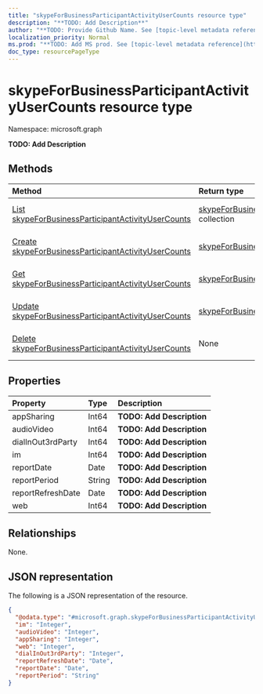 ```yaml
---
title: "skypeForBusinessParticipantActivityUserCounts resource type"
description: "**TODO: Add Description**"
author: "**TODO: Provide Github Name. See [topic-level metadata reference](https://msgo.azurewebsites.net/add/document/guidelines/metadata.html#topic-level-metadata)**"
localization_priority: Normal
ms.prod: "**TODO: Add MS prod. See [topic-level metadata reference](https://msgo.azurewebsites.net/add/document/guidelines/metadata.html#topic-level-metadata)**"
doc_type: resourcePageType
---
```


# skypeForBusinessParticipantActivityUserCounts resource type

Namespace: microsoft.graph

**TODO: Add Description**

## Methods
|Method|Return type|Description|
|:---|:---|:---|
|[List skypeForBusinessParticipantActivityUserCounts](../api/skypeforbusinessparticipantactivityusercounts-list.md)|[skypeForBusinessParticipantActivityUserCounts](../resources/skypeforbusinessparticipantactivityusercounts.md) collection|Get a list of the [skypeForBusinessParticipantActivityUserCounts](../resources/skypeforbusinessparticipantactivityusercounts.md) objects and their properties.|
|[Create skypeForBusinessParticipantActivityUserCounts](../api/skypeforbusinessparticipantactivityusercounts-create.md)|[skypeForBusinessParticipantActivityUserCounts](../resources/skypeforbusinessparticipantactivityusercounts.md)|Create a new [skypeForBusinessParticipantActivityUserCounts](../resources/skypeforbusinessparticipantactivityusercounts.md) object.|
|[Get skypeForBusinessParticipantActivityUserCounts](../api/skypeforbusinessparticipantactivityusercounts-get.md)|[skypeForBusinessParticipantActivityUserCounts](../resources/skypeforbusinessparticipantactivityusercounts.md)|Read the properties and relationships of a [skypeForBusinessParticipantActivityUserCounts](../resources/skypeforbusinessparticipantactivityusercounts.md) object.|
|[Update skypeForBusinessParticipantActivityUserCounts](../api/skypeforbusinessparticipantactivityusercounts-update.md)|[skypeForBusinessParticipantActivityUserCounts](../resources/skypeforbusinessparticipantactivityusercounts.md)|Update the properties of a [skypeForBusinessParticipantActivityUserCounts](../resources/skypeforbusinessparticipantactivityusercounts.md) object.|
|[Delete skypeForBusinessParticipantActivityUserCounts](../api/skypeforbusinessparticipantactivityusercounts-delete.md)|None|Deletes a [skypeForBusinessParticipantActivityUserCounts](../resources/skypeforbusinessparticipantactivityusercounts.md) object.|

## Properties
|Property|Type|Description|
|:---|:---|:---|
|appSharing|Int64|**TODO: Add Description**|
|audioVideo|Int64|**TODO: Add Description**|
|dialInOut3rdParty|Int64|**TODO: Add Description**|
|im|Int64|**TODO: Add Description**|
|reportDate|Date|**TODO: Add Description**|
|reportPeriod|String|**TODO: Add Description**|
|reportRefreshDate|Date|**TODO: Add Description**|
|web|Int64|**TODO: Add Description**|

## Relationships
None.

## JSON representation
The following is a JSON representation of the resource.
<!-- {
  "blockType": "resource",
  "keyProperty": "id",
  "@odata.type": "microsoft.graph.skypeForBusinessParticipantActivityUserCounts",
  "baseType": "",
  "openType": false
}
-->
``` json
{
  "@odata.type": "#microsoft.graph.skypeForBusinessParticipantActivityUserCounts",
  "im": "Integer",
  "audioVideo": "Integer",
  "appSharing": "Integer",
  "web": "Integer",
  "dialInOut3rdParty": "Integer",
  "reportRefreshDate": "Date",
  "reportDate": "Date",
  "reportPeriod": "String"
}
```


